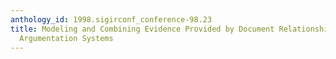```yaml
---
anthology_id: 1998.sigirconf_conference-98.23
title: Modeling and Combining Evidence Provided by Document Relationships Using Probabilistic
  Argumentation Systems
---
```

